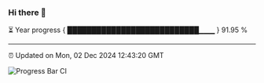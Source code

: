 ### Hi there 👋

⏳ Year progress { ███████████████████████████▁▁▁ } 91.95 %

---

⏰ Updated on Mon, 02 Dec 2024 12:43:20 GMT

![Progress Bar CI](https://github.com/liununu/liununu/workflows/Progress%20Bar%20CI/badge.svg)

